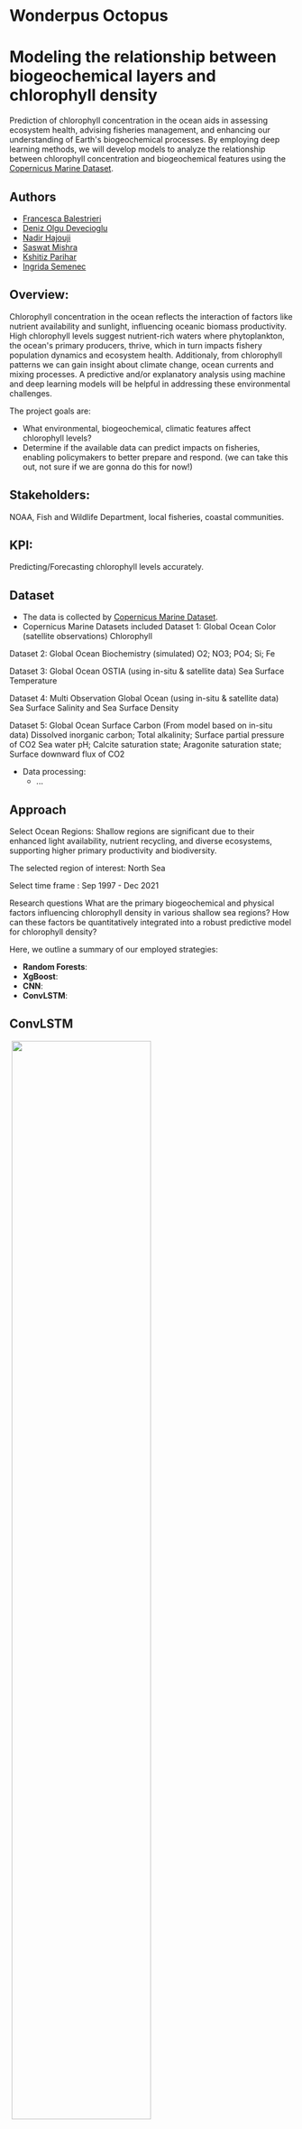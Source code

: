 # Wonderpus Octopus
# Modeling the relationship between biogeochemical layers and chlorophyll density  

Prediction of chlorophyll concentration in the ocean aids in assessing ecosystem health, advising fisheries management, and enhancing our understanding of Earth's biogeochemical processes. By employing deep learning methods, we will develop models to analyze the relationship between chlorophyll concentration and biogeochemical features using the [Copernicus Marine Dataset](https://www.copernicus.eu/en).

## Authors
- [Francesca Balestrieri](https://github.com/fbalestrieri)
- [Deniz Olgu Devecioglu](https://github.com/heineborell)
- [Nadir Hajouji](https://github.com/nhajouji)
- [Saswat Mishra](https://github.com/sswtmshr)
- [Kshitiz Parihar](https://github.com/kparihar13)
- [Ingrida Semenec](https://github.com/ingridasemenec)

## Overview:
Chlorophyll concentration in the ocean reflects the interaction of factors like nutrient availability and sunlight, influencing oceanic biomass productivity. High chlorophyll levels suggest nutrient-rich waters where phytoplankton, the ocean's primary producers, thrive, which in turn impacts fishery population dynamics and ecosystem health. Additionaly, from chlorophyll patterns we can gain insight about climate change, ocean currents and mixing processes. A predictive and/or explanatory analysis using machine and deep learning models will be helpful in addressing these environmental challenges.

The project goals are:
- What environmental, biogeochemical, climatic features affect chlorophyll levels?
- Determine if the available data can predict impacts on fisheries, enabling policymakers to better prepare and respond. (we can take this out, not sure if we are gonna do this for now!)

## Stakeholders:
NOAA, Fish and Wildlife Department, local fisheries, coastal communities.
## KPI:
Predicting/Forecasting chlorophyll levels accurately.

## Dataset
- The data is collected by [Copernicus Marine Dataset](https://www.copernicus.eu/en).
- Copernicus Marine Datasets included
Dataset 1: Global Ocean Color (satellite observations)
 Chlorophyll 

Dataset 2: Global Ocean Biochemistry (simulated)
O2; NO3; PO4; Si; Fe

Dataset 3: Global Ocean OSTIA (using in-situ & satellite data)
Sea Surface Temperature 

Dataset 4: Multi Observation Global Ocean (using in-situ & satellite data)
Sea Surface Salinity and Sea Surface Density

Dataset 5: Global Ocean Surface Carbon (From model based on in-situ data)
Dissolved inorganic carbon; Total alkalinity; Surface partial pressure of CO2
              Sea water pH; Calcite saturation state; Aragonite saturation state; Surface 
              downward flux of CO2
- Data processing:
  - ...

## Approach
Select Ocean Regions: 
Shallow regions are significant due to their enhanced light availability, nutrient recycling, and diverse ecosystems, supporting higher primary productivity and biodiversity. 

The selected region of interest: North Sea

Select time frame : Sep 1997 - Dec 2021

Research questions
What are the primary biogeochemical and physical factors influencing chlorophyll density in various shallow sea regions?
How can these factors be quantitatively integrated into a robust predictive model for chlorophyll density?

Here, we outline a summary of our employed strategies:

- **Random Forests**:
- **XgBoost**:
- **CNN**:
- **ConvLSTM**:
  
## ConvLSTM

![]() <img src="https://github.com/ingridasemenec/wunderpusoctopus/tree/main/ConvLSTM/chlorophyll_animation_map.gif" width=70%>
![]() <img src="https://github.com/ingridasemenec/wunderpusoctopus/tree/main/ConvLSTM/seasonality.png" width=70%>
